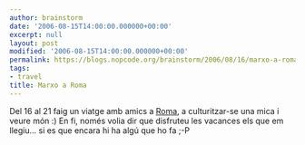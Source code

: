 ```yaml
---
author: brainstorm
date: '2006-08-15T14:00:00.000000+00:00'
excerpt: null
layout: post
modified: '2006-08-15T14:00:00.000000+00:00'
permalink: https://blogs.nopcode.org/brainstorm/2006/08/16/marxo-a-roma/
tags:
- travel
title: Marxo a Roma
---
```


Del 16 al 21 faig un viatge amb amics a [Roma][1], a culturitzar-se una mica i veure món :) En fi, només volia dir que disfruteu les vacances els que em llegiu... si es que encara hi ha algú que ho fa ;-P

 [1]: https://wikitravel.org/en/Rome